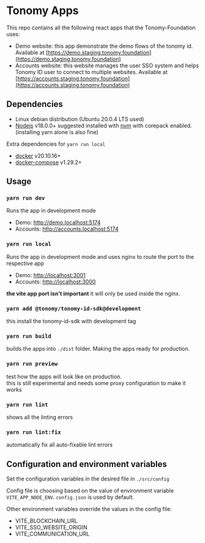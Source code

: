 # Tonomy Apps

This repo contains all the following react apps that the Tonomy-Foundation uses:

- Demo website: this app demonstrate the demo flows of the tonomy id. Available at [https://demo.staging.tonomy.foundation](https://demo.staging.tonomy.foundation)
- Accounts website: this website manages the user SSO system and helps Tonomy ID user to connect to multiple websites. Available at [https://accounts.staging.tonomy.foundation](https://accounts.staging.tonomy.foundation)
<!-- - App Manager Website: developers portal to get Oauth access -->

## Dependencies

- Linux debian distribution (Ubuntu 20.0.4 LTS used)
- [Nodejs](https://nodejs.org) v18.0.0+ suggested installed with [nvm](https://github.com/nvm-sh/nvm) with corepack enabled. (installing yarn alone is also fine)

Extra dependencies for `yarn run local`

- [docker](https://www.docker.com/) v20.10.16+
- [docker-compose](https://docs.docker.com/compose/) v1.29.2+

## Usage

### `yarn run dev`

Runs the app in development mode

- Demo: <http://demo.localhost:5174>
- Accounts: <http://accounts.localhost:5174>

### `yarn run local`

Runs the app in development mode and uses nginx to route the port to the respective app

- Demo: <http://localhost:3001>
- Accounts: <http://localhost:3000>

**the vite app port isn't important**  it will only be used inside the nginx.

### `yarn add @tonomy/tonomy-id-sdk@development`

this install the tonomy-id-sdk with development tag

### `yarn run build`

builds the apps into `./dist` folder.
Making the apps ready for production.

### `yarn run preview`

test how the apps will look like on production. <br>
this is still experimental and needs some proxy configuration to make it works

### `yarn run lint`

shows all the linting errors

### `yarn run lint:fix`

automatically fix all auto-fixable lint errors

## Configuration and environment variables

Set the configuration variables in the desired file in `./src/config`

Config file is choosing based on the value of environment variable `VITE_APP_NODE_ENV`. `config.json` is used by default.

Other environment variables override the values in the config file:

- VITE_BLOCKCHAIN_URL
- VITE_SSO_WEBSITE_ORIGIN
- VITE_COMMUNICATION_URL
